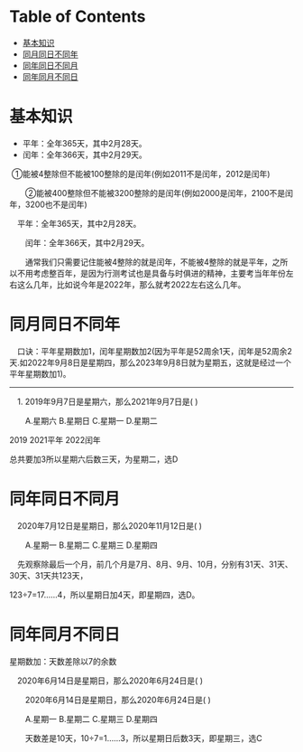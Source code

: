 # Table of Contents

* [基本知识](#基本知识)
* [同月同日不同年](#同月同日不同年)
* [同年同日不同月](#同年同日不同月)
* [同年同月不同日](#同年同月不同日)






# 基本知识

+ 平年：全年365天，其中2月28天。
+ 闰年：全年366天，其中2月29天。

​       ①能被4整除但不能被100整除的是闰年(例如2011不是闰年，2012是闰年)

　　②能被400整除但不能被3200整除的是闰年(例如2000是闰年，2100不是闰年，3200也不是闰年)

　平年：全年365天，其中2月28天。

　　闰年：全年366天，其中2月29天。

　　通常我们只需要记住能被4整除的就是闰年，不能被4整除的就是平年，之所以不用考虑整百年，是因为行测考试也是具备与时俱进的精神，主要考当年年份左右这么几年，比如说今年是2022年，那么就考2022左右这么几年。

# 同月同日不同年

　口诀：平年星期数加1，闰年星期数加2(因为平年是52周余1天，闰年是52周余2天.如2022年9月8日是星期四，那么2023年9月8日就为星期五，这就是经过一个平年星期数加1)。

-----



　1. 2019年9月7日是星期六，那么2021年9月7日是( )

　　A.星期六 B.星期日 C.星期一 D.星期二

2019 2021平年 2022闰年

总共要加3所以星期六后数三天，为星期二，选D



# 同年同日不同月



　2020年7月12日是星期日，那么2020年11月12日是( )

　　A.星期一 B.星期二 C.星期三 D.星期四

　先观察除最后一个月，前几个月是7月、8月、9月、10月，分别有31天、31天、30天、31天共123天，

123÷7=17......4，所以星期日加4天，即星期四，选D。



#  同年同月不同日

星期数加：天数差除以7的余数

　2020年6月14日是星期日，那么2020年6月24日是( )

　　2020年6月14日是星期日，那么2020年6月24日是( )

　　A.星期一 B.星期二 C.星期三 D.星期四

　　天数差是10天，10÷7=1......3，所以星期日后数3天，即星期三，选C
